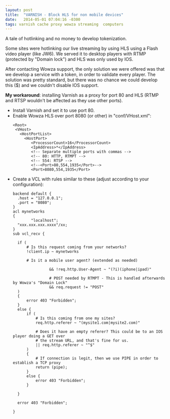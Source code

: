 ```yaml
---
layout: post
title:  "VARNISH - Block HLS for non mobile devices"
date:   2014-05-01 07:04:16 -0300
tags: varnish cache proxy wowza streaming  computers
---
```


A tale of hotlinking and no money to develop tokenization.

Some sites were hotlinking our live streaming by using HLS using a Flash video player (like JW6). We served it to desktop players with RTMP (protected by "Domain lock") and HLS was only used by IOS. 

After contacting Wowza support, the only solution we were offered was that we develop a service with a token, in order to validate every player. The solution was pretty standard, but there was no chance we could develop this ($) and we couldn't disable IOS support.

**My workaround**: installing Varnish as a proxy for port 80 and HLS (RTMP and RTSP wouldn't be affected as they use other ports).

* Install Varnish and set it to use port 80.
* Enable Wowza HLS over port 8080 (or other) in "conf/VHost.xml":
  ```
  <Root>
   <VHost>
     <HostPortList>
       <HostPort>
          <ProcessorCount>16</ProcessorCount>
          <IpAddress>*</IpAddress>
          <!-- Separate multiple ports with commas -->
          <!-- 80: HTTP, RTMPT -->
          <!-- 554: RTSP -->
          <!--<Port>80,554,1935</Port>-->
          <Port>8080,554,1935</Port>
  ```
* Create a VCL with rules similar to these (adjust according to your configuration):
  ```
  backend default {
    .host = "127.0.0.1";
    .port = "8080";
  }
  acl mynetworks
  {
          "localhost";
  	"xxx.xxx.xxx.xxxx"/xx; 
  }
  sub vcl_recv {
  
  	if (
  		# Is this request coming from your networks?                
  		!client.ip ~ mynetworks
  
  		# Is it a mobile user agent? (extended as needed)
  
                  && !req.http.User-Agent ~ "(?i)(iphone|ipad)"
  
                  # POST needed by RTMPT - This is handled afterwards by Wowza's "Domain Lock"
                  && req.request != "POST"
  	)
  	{
  		error 403 "Forbidden";
  	}
  	else {
  		if ( 
  			# Is this coming from one my sites?
  			req.http.referer ~ "(mysite1.com|mysite2.com)"		
  
  			# Does it have an empty referer? This could be to an IOS player doing a GET over 
  			# the stream URL, and that's fine for us.
  			|| req.http.referer ~ "^$"
  		)
  		{
  			# If connection is legit, then we use PIPE in order to establish a TCP proxy
  			return (pipe);
  		}
  		else {
  			error 403 "Forbidden";
  		}
  
  	}
  	
  	error 403 "Forbidden";
  
  }
  ```
